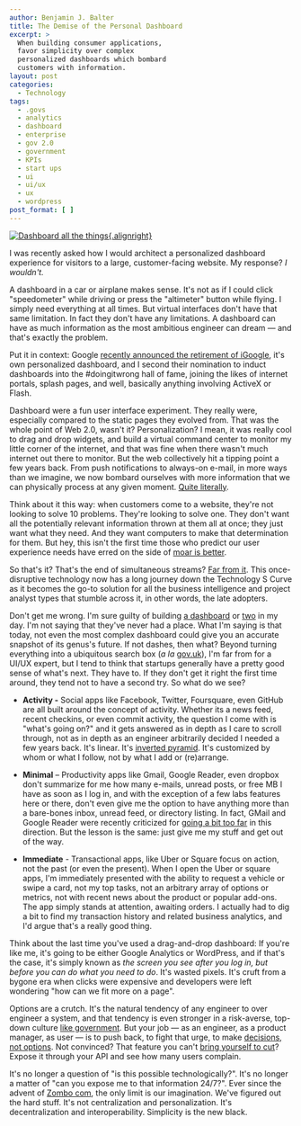 ```yaml
---
author: Benjamin J. Balter
title: The Demise of the Personal Dashboard
excerpt: >
  When building consumer applications,
  favor simplicity over complex
  personalized dashboards which bombard
  customers with information.
layout: post
categories:
  - Technology
tags:
  - .govs
  - analytics
  - dashboard
  - enterprise
  - gov 2.0
  - government
  - KPIs
  - start ups
  - ui
  - ui/ux
  - ux
  - wordpress
post_format: [ ]
---
```

[![Dashboard all the things](http://ben.balter.com/wp-content/uploads/2012/07/dashboard-all-the-things-300x225.jpeg){.alignright}][1]

I was recently asked how I would architect a personalized dashboard experience for visitors to a large, customer-facing website. My response? *I wouldn't.*

A dashboard in a car or airplane makes sense. It's not as if I could click "speedometer" while driving or press the "altimeter" button while flying. I simply need everything at all times. But virtual interfaces don't have that same limitation. In fact they don't have any limitations. A dashboard can have as much information as the most ambitious engineer can dream — and that's exactly the problem.

Put it in context: Google [recently announced the retirement of iGoogle][2], it's own personalized dashboard, and I second their nomination to induct dashboards into the #doingitwrong hall of fame, joining the likes of internet portals, splash pages, and well, basically anything involving ActiveX or Flash.

Dashboard were a fun user interface experiment. They really were, especially compared to the static pages they evolved from. That was the whole point of Web 2.0, wasn't it? Personalization? I mean, it was really cool to drag and drop widgets, and build a virtual command center to monitor my little corner of the internet, and that was fine when there wasn't much internet out there to monitor. But the web collectively hit a tipping point a few years back. From push notifications to always-on e-mail, in more ways than we imagine, we now bombard ourselves with more information that we can physically process at any given moment. [Quite literally][3].

Think about it this way: when customers come to a website, they're not looking to solve 10 problems. They're looking to solve one. They don't want all the potentially relevant information thrown at them all at once; they just want what they need. And they want computers to make that determination for them. But hey, this isn't the first time those who predict our user experience needs have erred on the side of [moar is better][4].

So that's it? That's the end of simultaneous streams? [Far from it][5]. This once-disruptive technology now has a long journey down the Technology S Curve as it becomes the go-to solution for all the business intelligence and project analyst types that stumble across it, in other words, the late adopters.

Don't get me wrong. I'm sure guilty of building [a dashboard][6] or [two][7] in my day. I'm not saying that they've never had a place. What I'm saying is that today, not even the most complex dashboard could give you an accurate snapshot of its genus's future. If not dashes, then what? Beyond turning everything into a ubiquitous search box (*a la* [gov.uk][8]), I'm far from for a UI/UX expert, but I tend to think that startups generally have a pretty good sense of what's next. They have to. If they don't get it right the first time around, they tend not to have a second try. So what do we see?

* **Activity -** Social apps like Facebook, Twitter, Foursquare, even GitHub are all built around the concept of activity. Whether its a news feed, recent checkins, or even commit activity, the question I come with is "what's going on?" and it gets answered as in depth as I care to scroll through, not as in depth as an engineer arbitrarily decided I needed a few years back. It's linear. It's [inverted pyramid][9]. It's customized by whom or what I follow, not by what I add or (re)arrange.

* **Minimal** – Productivity apps like Gmail, Google Reader, even dropbox don't summarize for me how many e-mails, unread posts, or free MB I have as soon as I log in, and with the exception of a few labs features here or there, don't even give me the option to have anything more than a bare-bones inbox, unread feed, or directory listing. In fact, GMail and Google Reader were recently criticized for [going a bit too far][10] in this direction. But the lesson is the same: just give me my stuff and get out of the way.

* **Immediate** - Transactional apps, like Uber or Square focus on action, not the past (or even the present). When I open the Uber or square apps, I'm immediately presented with the ability to request a vehicle or swipe a card, not my top tasks, not an arbitrary array of options or metrics, not with recent news about the product or popular add-ons. The app simply stands at attention, awaiting orders. I actually had to dig a bit to find my transaction history and related business analytics, and I'd argue that's a really good thing.

Think about the last time you've used a drag-and-drop dashboard: If you're like me, it's going to be either Google Analytics or WordPress, and if that's the case, it's simply known as *the screen you see after you log in, but before you can do what you need to do*. It's wasted pixels. It's cruft from a bygone era when clicks were expensive and developers were left wondering "how can we fit more on a page".

Options are a crutch. It's the natural tendency of any engineer to over engineer a system, and that tendency is even stronger in a risk-averse, top-down culture [like government][11]. But your job — as an engineer, as a product manager, as user — is to push back, to fight that urge, to make [decisions, not options][12]. Not convinced? That feature you can't [bring yourself to cut][13]? Expose it through your API and see how many users complain.

It's no longer a question of "is this possible technologically?". It's no longer a matter of "can you expose me to that information 24/7?". Ever since the advent of [Zombo com][14], the only limit is our imagination. We've figured out the hard stuff. It's not centralization and personalization. It's decentralization and interoperability. Simplicity is the new black.

 [1]: http://ben.balter.com/wp-content/uploads/2012/07/dashboard-all-the-things.jpeg
 [2]: http://googleblog.blogspot.com/2012/07/spring-cleaning-in-summer.html
 [3]: http://www.apple.com/iphone/features/retina-display.html
 [4]: http://www.pocket-lint.com/images/dynamic/NEWS-32125-b3a8b509bc5e3a074f7f240f57d71aa9.jpg
 [5]: http://www.informationweek.com/news/software/productivity_apps/240003296
 [6]: http://my.fcc.gov/
 [7]: http://codex.wordpress.org/Dashboard_Screen
 [8]: http://gov.uk
 [9]: http://en.wikipedia.org/wiki/Inverted_pyramid
 [10]: http://jonoscript.wordpress.com/2012/04/26/gmail-designer-arrogance-and-the-cult-of-minimalism/
 [11]: http://www.google.com/?q=dashboard+site:.gov
 [12]: http://wordpress.org/about/philosophy/
 [13]: https://github.com/blog/1091-spring-cleaning
 [14]: http://html5zombo.com/